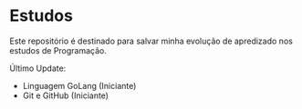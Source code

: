 # Estudos
Este repositório é destinado para salvar minha evolução de apredizado nos estudos de Programação.

Último Update: 
- Linguagem GoLang (Iniciante)
- Git e GitHub (Iniciante)
